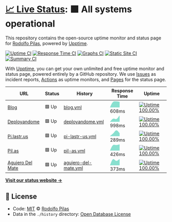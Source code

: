 # [📈 Live Status](https://pilasguru.github.io/upptime): <!--live status--> **🟩 All systems operational**

This repository contains the open-source uptime monitor and status page for [Rodolfo Pilas](http://pilas.guru), powered by [Upptime](https://github.com/upptime/upptime).

[![Uptime CI](https://github.com/koj-co/upptime/workflows/Uptime%20CI/badge.svg)](https://github.com/koj-co/upptime/actions?query=workflow%3A%22Uptime+CI%22)
[![Response Time CI](https://github.com/koj-co/upptime/workflows/Response%20Time%20CI/badge.svg)](https://github.com/koj-co/upptime/actions?query=workflow%3A%22Response+Time+CI%22)
[![Graphs CI](https://github.com/koj-co/upptime/workflows/Graphs%20CI/badge.svg)](https://github.com/koj-co/upptime/actions?query=workflow%3A%22Graphs+CI%22)
[![Static Site CI](https://github.com/koj-co/upptime/workflows/Static%20Site%20CI/badge.svg)](https://github.com/koj-co/upptime/actions?query=workflow%3A%22Static+Site+CI%22)
[![Summary CI](https://github.com/koj-co/upptime/workflows/Summary%20CI/badge.svg)](https://github.com/koj-co/upptime/actions?query=workflow%3A%22Summary+CI%22)

With [Upptime](https://upptime.js.org), you can get your own unlimited and free uptime monitor and status page, powered entirely by a GitHub repository. We use [Issues](https://github.com/pilasguru/upptime/issues) as incident reports, [Actions](https://github.com/pilasguru/upptime/actions) as uptime monitors, and [Pages](https://pilasguru.github.io/upptime) for the status page.

<!--start: status pages-->
<!-- This summary is generated by Upptime (https://github.com/upptime/upptime) -->
<!-- Do not edit this manually, your changes will be overwritten -->

| URL                                               | Status | History                                                                                                  | Response Time                                                                         | Uptime                                                                                                                                                                                                                               |
| ------------------------------------------------- | ------ | -------------------------------------------------------------------------------------------------------- | ------------------------------------------------------------------------------------- | ------------------------------------------------------------------------------------------------------------------------------------------------------------------------------------------------------------------------------------ |
| [Blog](https://pilas.guru)                        | 🟩 Up  | [blog.yml](https://github.com/pilasguru/upptime/commits/master/history/blog.yml)                         | <img alt="Response time graph" src="./graphs/blog.png" height="20"> 608ms             | [![Uptime 100.00%](https://img.shields.io/endpoint?url=https%3A%2F%2Fraw.githubusercontent.com%2Fpilasguru%2Fupptime%2Fmaster%2Fapi%2Fblog%2Fuptime.json)](https://pilasguru.github.io/upptime/history/blog)                         |
| [Deployandome](https://deployando.me)             | 🟩 Up  | [deployandome.yml](https://github.com/pilasguru/upptime/commits/master/history/deployandome.yml)         | <img alt="Response time graph" src="./graphs/deployandome.png" height="20"> 998ms     | [![Uptime 100.00%](https://img.shields.io/endpoint?url=https%3A%2F%2Fraw.githubusercontent.com%2Fpilasguru%2Fupptime%2Fmaster%2Fapi%2Fdeployandome%2Fuptime.json)](https://pilasguru.github.io/upptime/history/deployandome)         |
| [Pi.lastr.us](https://pi.lastr.us)                | 🟩 Up  | [pi-lastr-us.yml](https://github.com/pilasguru/upptime/commits/master/history/pi-lastr-us.yml)           | <img alt="Response time graph" src="./graphs/pi-lastr-us.png" height="20"> 289ms      | [![Uptime 100.00%](https://img.shields.io/endpoint?url=https%3A%2F%2Fraw.githubusercontent.com%2Fpilasguru%2Fupptime%2Fmaster%2Fapi%2Fpi-lastr-us%2Fuptime.json)](https://pilasguru.github.io/upptime/history/pi-lastr-us)           |
| [Pil.as](http://pil.as)                           | 🟩 Up  | [pil-as.yml](https://github.com/pilasguru/upptime/commits/master/history/pil-as.yml)                     | <img alt="Response time graph" src="./graphs/pil-as.png" height="20"> 426ms           | [![Uptime 100.00%](https://img.shields.io/endpoint?url=https%3A%2F%2Fraw.githubusercontent.com%2Fpilasguru%2Fupptime%2Fmaster%2Fapi%2Fpil-as%2Fuptime.json)](https://pilasguru.github.io/upptime/history/pil-as)                     |
| [Agujero Del Mate](http://www.agujerodelmate.org) | 🟩 Up  | [agujero-del-mate.yml](https://github.com/pilasguru/upptime/commits/master/history/agujero-del-mate.yml) | <img alt="Response time graph" src="./graphs/agujero-del-mate.png" height="20"> 373ms | [![Uptime 100.00%](https://img.shields.io/endpoint?url=https%3A%2F%2Fraw.githubusercontent.com%2Fpilasguru%2Fupptime%2Fmaster%2Fapi%2Fagujero-del-mate%2Fuptime.json)](https://pilasguru.github.io/upptime/history/agujero-del-mate) |

<!--end: status pages-->

[**Visit our status website →**](https://pilasguru.github.io/upptime)

## 📄 License

- Code: [MIT](./LICENSE) © [Rodolfo Pilas](http://pilas.guru)
- Data in the `./history` directory: [Open Database License](https://opendatacommons.org/licenses/odbl/1-0/)
